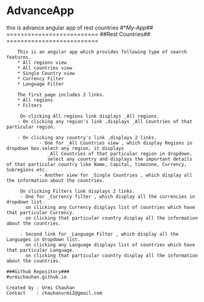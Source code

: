 # AdvanceApp
this is advance angular app of rest countries
#**My-App*##
        ==========================
            ##Rest Countries##
        ==========================    

        This is an angular app which provides following type of search features.
        * All regions view
        * All countries view 
        * Single Country view 
        * Currency Filter
        * Language Filter 

        The first page includes 2 links.
        * All regions 
        * Filters

         On clicking All regions link displays _All regions.
        - On clicking any region's link ,displays _All Countries of that particular region.

        - On clicking any country's link ,displays 2 links.
                - One for _All Countries view , which display Regions in dropdown box.select any region, it displays 
                   _All Countries of that particular region in dropdown.
                   select any country and displays the important details of that particular country like Name, Capital, timezone, Currency, Subregions etc.
                - Another view for _Single Countries , which display all the information about the countries.

         On clicking Filters link displays 2 links.
         - One for _Currency filter , which display all the currencies in dropdown list.
           on clicking any Currency displays list of countries which have that particular Currency.
           on clicking that particular country display all the information about the countries.
        
         - Second link for _Language Filter , which display all the Languages in dropdown list.
           on clicking any Language displays list of countries which have that particular Language.
           on clicking that particular country display all the information about the countries.

    ###Github Repository###
    #urmichauhan.github.io

    Created by : Urmi Chauhan
    Contact    : chauhanurmi2@gmail.com
